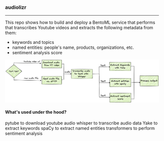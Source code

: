 ### audiolizr
---

This repo shows how to build and deploy a BentoML service that performs that transcribes Youtube videos and extracts the following metadata from them: 
- keywords and topics
- named entities: people's name, products, organizations, etc.
- sentiment analysis score

<img src="./images/audiolizr.png">

#### What's used under the hood?

pytube to download youtube audio
whisper to transcribe audio data
Yake to extract keywords
spaCy to extract named entities
transformers to perform sentiment analysis

